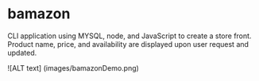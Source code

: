 # bamazon
CLI application using MYSQL, node, and JavaScript to create a store front.  Product name, price, and availability are displayed upon user request and updated. 

![ALT text] (images/bamazonDemo.png)